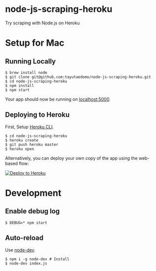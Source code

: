 # node-js-scraping-heroku
Try scraping with Node.js on Heroku


# Setup for Mac
## Running Locally

```
$ brew install node
$ git clone git@github.com:tayutaedomo/node-js-scraping-heroku.git
$ cd node-js-scraping-heroku
$ npm install
$ npm start
```
Your app should now be running on [localhost:5000](http://localhost:5000/).

## Deploying to Heroku
First, Setup [Heroku CLI](https://github.com/heroku/heroku).

```
$ cd node-js-scraping-heroku
$ heroku create
$ git push heroku master
$ heroku open
```

Alternatively, you can deploy your own copy of the app using the web-based flow:

[![Deploy to Heroku](https://www.herokucdn.com/deploy/button.png)](https://heroku.com/deploy)


# Development
## Enable debug log
```
$ DEBUG=* npm start
```

## Auto-reload
Use [node-dev](https://github.com/fgnass/node-dev).
```
$ npm i -g node-dev # Install
$ node-dev index.js
```

